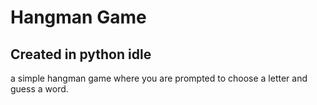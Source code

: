 # Hangman Game

## Created in python idle
a simple hangman game where you are prompted to choose a letter and guess a word.
